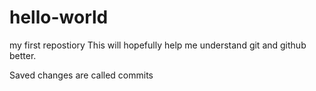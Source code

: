 # hello-world
my first repostiory
This will hopefully help me understand git and github better.

Saved changes are called commits
